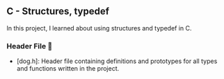 ## C - Structures, typedef

In this project, I learned about using structures and typedef in C.

### Header File 📁

* [dog.h]: Header file containing definitions and prototypes for all types and functions written in the project.
